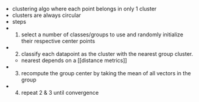 
- clustering algo where each point belongs in only 1 cluster
- clusters are always circular
- steps
- 1) select a number of classes/groups to use and randomly initialize their respective center points
- 2) classify each datapoint as the cluster with the nearest group cluster.
    - nearest depends on a [[distance metrics]]
- 3) recompute the group center by taking the mean of all vectors in the group
- 4) repeat 2 & 3 until convergence